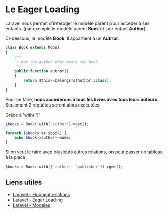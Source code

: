 # Le Eager Loading

Laravel nous permet d'intéroger le modèle parent pour accèder à ses enfants. (par exemple le modèle parent **Book** et son enfant **Author**)

Ci-dessous, le modèle **Book**. Il appartient à un **Author**.

```php
class Book extends Model
{
    /**
     * Get the author that wrote the book.
     */
    public function author()
    {
        return $this->belongsTo(Author::class);
    }
}
```

Pour ce faire, **nous accéderons à tous les livres avec tous leurs auteurs**. Seulement 2 requêtes seront alors executées.

Grâce à 'with('')'

```php
$books = Book::with('author')->get();

foreach ($books as $book) {
    echo $book->author->name;
}
```

Si on veut le faire avec plusieurs autres relations, on peut passer un tableau à la place :

```php
$books = Book::with(['author', 'publisher'])->get();
```

## Liens utiles

- [Laravel - Eloquent relations](https://laravel.com/docs/8.x/eloquent-relationships)
- [Laravel - Eager Loading](https://laravel.com/docs/8.x/eloquent-relationships#eager-loading)
- [Laravel - Modeles](https://laravel.com/docs/8.x/eloquent#defining-models)

